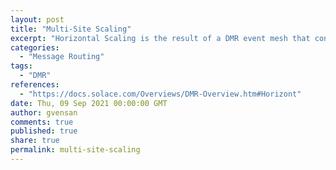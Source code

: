 ```yaml
---
layout: post
title: "Multi-Site Scaling"
excerpt: "Horizontal Scaling is the result of a DMR event mesh that connects individual brokers together between sites."
categories:
  - "Message Routing"
tags:
  - "DMR"
references:
  - "https://docs.solace.com/Overviews/DMR-Overview.htm#Horizont"
date: Thu, 09 Sep 2021 00:00:00 GMT
author: gvensan
comments: true
published: true
share: true
permalink: multi-site-scaling
---
```

